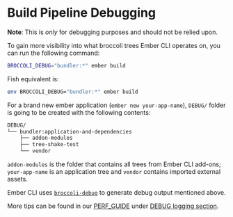 # Build Pipeline Debugging

**Note**: This is _only_ for debugging purposes and should not be relied upon.

To gain more visibility into what broccoli trees Ember CLI operates on, you can run the following command:

```sh
BROCCOLI_DEBUG="bundler:*" ember build
```

Fish equivalent is:

```sh
env BROCCOLI_DEBUG="bundler:*" ember build
```

For a brand new ember application (`ember new your-app-name`), `DEBUG/` folder is going to be created with the following contents:

```sh
DEBUG/
└── bundler:application-and-dependencies
    ├── addon-modules
    ├── tree-shake-test
    └── vendor
```

`addon-modules` is the folder that contains all trees from Ember CLI add-ons;
`your-app-name` is an application tree and `vendor` contains imported external assets.

Ember CLI uses [`broccoli-debug`](https://github.com/broccolijs/broccoli-debug/) to generate debug output mentioned above.

More tips can be found in our [PERF_GUIDE](https://github.com/ember-cli/ember-cli/blob/master/PERF_GUIDE.md)
under [DEBUG logging section](https://github.com/ember-cli/ember-cli/blob/master/PERF_GUIDE.md#debug-logging).
